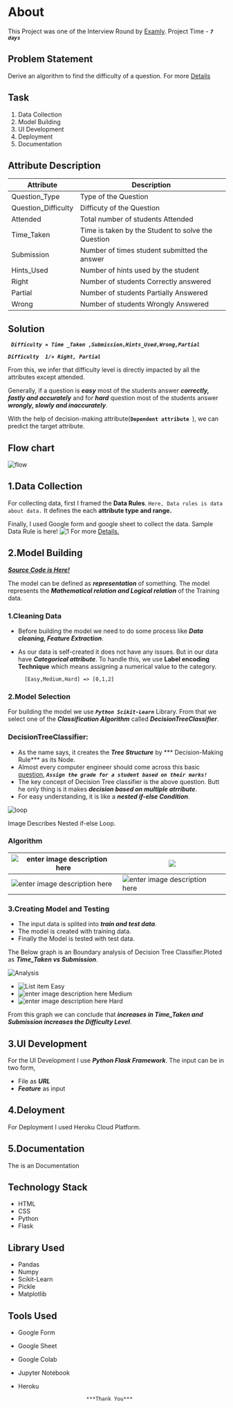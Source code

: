 # About
This Project was one of the Interview Round by [Examly](https://examly.io/).
Project Time - ***`7 days`***
## Problem Statement
Derive an algorithm to find the difficulty of a question.
For more [Details](https://github.com/akpmohan07/Difficulty-Predictor/blob/master/static/Readme%20Files/Campus%20Hiring%20Dev%20Role%20Tasks-1.pdf)
## Task
1. Data Collection
2. Model Building
3. UI Development
4. Deployment
5. Documentation
## Attribute Description
|Attribute| Description |
|--|--|
|Question_Type |Type of the Question|
|Question_Difficulty |Difficuty of the Question |
|Attended|Total number of students Attended|
|Time_Taken| Time is taken by the Student to solve the Question  |
|Submission| Number of times student submitted the answer|
|Hints_Used|Number of hints used by the student|
|Right| Number of students Correctly answered |
|Partial| Number of students Partially Answered |
|Wrong|Number of students Wrongly Answered|

## Solution

 ***` Difficulty ∝ Time _Taken ,Submission,Hints_Used,Wrong,Partial`***

 ***`Difficulty  1/∝ Right, Partial`***

From this, we infer that difficulty level is directly impacted by all the attributes except attended.

Generally, if a question is ***easy*** most of the students answer ***correctly, fastly and accurately*** and for ***hard*** question most of the students answer  ***wrongly, slowly and inaccurately***.

With the help of decision-making attribute(**`Dependent attribute `**), we can predict the target attribute.

## Flow chart
![flow](https://github.com/akpmohan07/Difficulty-Predictor/blob/master/static/Readme%20Files/Difficulty_Predictor_Struct.png?raw=)

## 1.Data Collection
For collecting data, first I framed the **Data Rules**.
`Here, Data rules is data about data.` It defines the each **attribute type and range.**

Finally, I used Google form and google sheet to collect the data.
Sample Data Rule is here!
![1](https://github.com/akpmohan07/Difficulty-Predictor/blob/master/static/Readme%20Files/Data_Rule_1.PNG?raw=)
For more [Details.](https://github.com/akpmohan07/Difficulty-Predictor/blob/master/static/Readme%20Files/Data_Rule.PNG)
## 2.Model Building
[***Source Code is Here!***](https://github.com/akpmohan07/Difficulty-Predictor/blob/master/static/Notebook/Difficulty_Predict.ipynb)

The model can be defined as ***representation*** of something. The model represents the ***Mathematical relation and Logical relation*** of the Training data.
### 1.Cleaning Data
- Before building the model we need to do some process like ***Data cleaning, Feature Extraction***.

- As our data is self-created it does not have any issues. But in our data have ***Categorical attribute***. To handle this, we use **Label encoding Technique** which means assigning a numerical value to the category.

		[Easy,Medium,Hard] => [0,1,2]
### 2.Model Selection
For building the model we use ***`Python Scikit-Learn`*** Library.
From that we select one of the  ***Classification Algorithm*** called 
***DecisionTreeClassifier***.

### DecisionTreeClassifier:
 - As the name says, it creates the ***Tree Structure*** by *** Decision-Making Rule*** as its Node.
 - Almost every computer engineer should come across this basic [question](https://www.geeksforgeeks.org/program-to-assign-grades-to-a-student-using-nested-if-else/), ***`Assign the grade for a student based on their marks!`***
 - The key concept of Decision Tree classifier is the above question. Butt he only thing is it makes ***decision based on multiple atrribute***.
 - For easy understanding, it is like a ***nested if-else Condition***.
 
![loop](https://github.com/akpmohan07/Difficulty-Predictor/blob/master/static/Readme%20Files/nested-if-else-flowchart.png?raw=)

Image Describes Nested if-else Loop.
### Algorithm
|  ![enter image description here](https://github.com/akpmohan07/Difficulty-Predictor/blob/master/static/Readme%20Files/dtc_1.png?raw=)|  ![](https://github.com/akpmohan07/Difficulty-Predictor/blob/master/static/Readme%20Files/dtc_2.png?raw=)|
|--|--|
|  ![enter image description here](https://github.com/akpmohan07/Difficulty-Predictor/blob/master/static/Readme%20Files/dtc_3.png?raw=)|  ![enter image description here](https://github.com/akpmohan07/Difficulty-Predictor/blob/master/static/Readme%20Files/dtc_4.png?raw=)|
### 3.Creating Model and Testing
 - The input data is splited into ***train and test data***.
 - The model is created with training data.
 - Finally the Model is tested with test data.
 
The Below graph is an Boundary analysis of Decision Tree Classifier.Ploted as ***Time_Taken vs Submission***.

![Analysis](https://github.com/akpmohan07/Difficulty-Predictor/blob/master/static/Readme%20Files/dtc_boundary_analysis.png?raw=)

 - ![List item](https://via.placeholder.com/15/9a21fc/?text=%20) Easy
 - ![enter image description here](https://via.placeholder.com/15/f3ff4f/?text=%20) Medium
 - ![enter image description here](https://via.placeholder.com/15/59b7ff/?text=%20) Hard

From this graph we can conclude that  ***increases in Time_Taken and Submission increases  the Difficulty Level***.
 
 
 ## 3.UI Development
For the UI Development I use ***Python Flask Framework***.
The input can be in two form,
 - File as ***URL***
 - ***Feature*** as input
 ## 4.Deloyment
 For Deployment I used Heroku Cloud Platform.
## 5.Documentation
The is an Documentation
## Technology Stack
 - HTML
 - CSS
 - Python
 - Flask
## Library Used
 - Pandas
 - Numpy
 - Scikit-Learn
 - Pickle
 - Matplotlib
## Tools Used
 - Google Form
 - Google Sheet
 - Google Colab
 - Jupyter Notebook
 - Heroku

                             ***Thank You***

